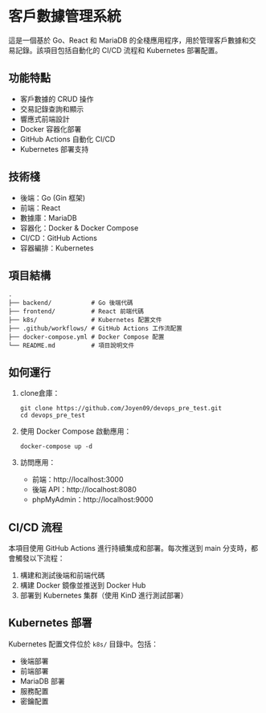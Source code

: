 # 客戶數據管理系統

這是一個基於 Go、React 和 MariaDB 的全棧應用程序，用於管理客戶數據和交易記錄。該項目包括自動化的 CI/CD 流程和 Kubernetes 部署配置。

## 功能特點

- 客戶數據的 CRUD 操作
- 交易記錄查詢和顯示
- 響應式前端設計
- Docker 容器化部署
- GitHub Actions 自動化 CI/CD
- Kubernetes 部署支持

## 技術棧

- 後端：Go (Gin 框架)
- 前端：React
- 數據庫：MariaDB
- 容器化：Docker & Docker Compose
- CI/CD：GitHub Actions
- 容器編排：Kubernetes

## 項目結構

```
.
├── backend/           # Go 後端代碼
├── frontend/          # React 前端代碼
├── k8s/               # Kubernetes 配置文件
├── .github/workflows/ # GitHub Actions 工作流配置
├── docker-compose.yml # Docker Compose 配置
└── README.md          # 項目說明文件
```

## 如何運行

1. clone倉庫：
   ```
   git clone https://github.com/Joyen09/devops_pre_test.git
   cd devops_pre_test
   ```

2. 使用 Docker Compose 啟動應用：
   ```
   docker-compose up -d
   ```

3. 訪問應用：
   - 前端：http://localhost:3000
   - 後端 API：http://localhost:8080
   - phpMyAdmin：http://localhost:9000

## CI/CD 流程

本項目使用 GitHub Actions 進行持續集成和部署。每次推送到 main 分支時，都會觸發以下流程：

1. 構建和測試後端和前端代碼
2. 構建 Docker 鏡像並推送到 Docker Hub
3. 部署到 Kubernetes 集群（使用 KinD 進行測試部署）

## Kubernetes 部署

Kubernetes 配置文件位於 `k8s/` 目錄中。包括：

- 後端部署
- 前端部署
- MariaDB 部署
- 服務配置
- 密鑰配置
